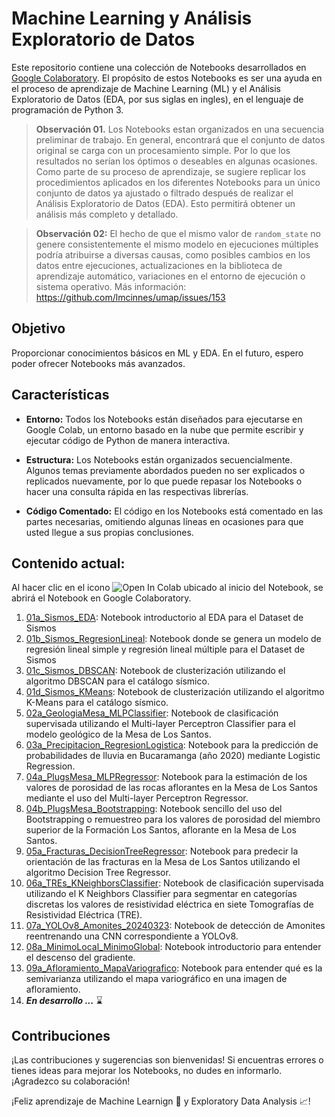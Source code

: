 #  Machine Learning y Análisis Exploratorio de Datos

Este repositorio contiene una colección de Notebooks desarrollados en [Google Colaboratory](https://colab.research.google.com). El propósito de estos Notebooks es ser una ayuda en el proceso de aprendizaje de Machine Learning (ML) y el Análisis Exploratorio de Datos (EDA, por sus siglas en ingles), en el lenguaje de programación de Python 3. 

>**Observación 01.** Los Notebooks estan organizados en una secuencia preliminar de trabajo. En general, encontrará que el conjunto de datos original se carga con un procesamiento simple. Por lo que los resultados no serían los óptimos o deseables en algunas ocasiones. Como parte de su proceso de aprendizaje, se sugiere replicar los procedimientos aplicados en los diferentes Notebooks para un único conjunto de datos ya ajustado o filtrado después de realizar el Análisis Exploratorio de Datos (EDA). Esto permitirá obtener un análisis más completo y detallado.

>**Observación 02:** El hecho de que el mismo valor de `random_state` no genere consistentemente el mismo modelo en ejecuciones múltiples podría atribuirse a diversas causas, como posibles cambios en los datos entre ejecuciones, actualizaciones en la biblioteca de aprendizaje automático, variaciones en el entorno de ejecución o sistema operativo. Más información: https://github.com/lmcinnes/umap/issues/153

## Objetivo

Proporcionar conocimientos básicos en ML y EDA. En el futuro, espero poder ofrecer Notebooks más avanzados.

## Características
- **Entorno:** Todos los Notebooks están diseñados para ejecutarse en Google Colab, un entorno basado en la nube que permite escribir y ejecutar código de Python de manera interactiva.

- **Estructura:** Los Notebooks están organizados secuencialmente. Algunos temas previamente abordados pueden no ser explicados o replicados nuevamente, por lo que puede repasar los Notebooks o hacer una consulta rápida en las respectivas librerías.

- **Código Comentado:** El código en los Notebooks está comentado en las partes necesarias, omitiendo algunas líneas en ocasiones para que usted llegue a sus propias conclusiones.


## Contenido actual:

Al hacer clic en el icono ![Open In Colab](https://colab.research.google.com/assets/colab-badge.svg) ubicado al inicio del Notebook, se abrirá el Notebook en Google Colaboratory.

1. [01a_Sismos_EDA](https://github.com/sergioGarcia91/ML_and_EDA/blob/161ec77e98c36a8c34eb48343e1cad2d82e683ed/01a_Sismos_EDA.ipynb): Notebook introductorio al EDA para el Dataset de Sismos
2. [01b_Sismos_RegresionLineal](https://github.com/sergioGarcia91/ML_and_EDA/blob/ef1458fdae610ac1961d61f5cd55f956ddfa2db1/01b_Sismos_RegresionLineal.ipynb): Notebook donde se genera un modelo de regresión lineal simple y regresión lineal múltiple para el Dataset de Sismos
3. [01c_Sismos_DBSCAN](https://github.com/sergioGarcia91/ML_and_EDA/blob/c0059ec22d87e4f2dbc2689eaeade5e7ebc520c9/01c_Sismos_DBSCAN.ipynb): Notebook de clusterización utilizando el algoritmo DBSCAN para el catálogo sísmico.
4. [01d_Sismos_KMeans](https://github.com/sergioGarcia91/ML_and_EDA/blob/c0059ec22d87e4f2dbc2689eaeade5e7ebc520c9/01d_Sismos_KMeans.ipynb): Notebook de clusterización utilizando el algoritmo K-Means para el catálogo sísmico.
5. [02a_GeologiaMesa_MLPClassifier](https://github.com/sergioGarcia91/ML_and_EDA/blob/39b1d5e8f4a7052caeadf86da1ab4fe5424d8279/02a_GeologiaMesa_MLPClassifier.ipynb): Notebook de clasificación supervisada utilizando el Multi-layer Perceptron Classifier para el modelo geológico de la Mesa de Los Santos.
6. [03a_Precipitacion_RegresionLogistica](https://github.com/sergioGarcia91/ML_and_EDA/blob/ce7698d0c39bacf6c74bd5b0291a963e552a3084/03a_Precipitacion_RegresionLogistica.ipynb): Notebook para la predicción de probabilidades de lluvia en Bucaramanga (año 2020) mediante Logistic Regression.
7. [04a_PlugsMesa_MLPRegressor](https://github.com/sergioGarcia91/ML_and_EDA/blob/ae548e4471d7f3bbf7bc6372bb3194108516b06d/04a_PlugsMesa_MLPRegressor.ipynb): Notebook para la estimación de los valores de porosidad de las rocas aflorantes en la Mesa de Los Santos mediante el uso del Multi-layer Perceptron Regressor.
8. [04b_PlugsMesa_Bootstrapping](https://github.com/sergioGarcia91/ML_and_EDA/blob/ef138d6f158cca57187d83a9fd540236928880c1/04b_PlugsMesa_Bootstrapping.ipynb): Notebook sencillo del uso del Bootstrapping o remuestreo para los valores de porosidad del miembro superior de la Formación Los Santos, aflorante en la Mesa de Los Santos.
9. [05a_Fracturas_DecisionTreeRegressor](https://github.com/sergioGarcia91/ML_and_EDA/blob/17122fbf6896a27db109916a4480ff7b3a83337c/05a_Fracturas_DecisionTreeRegressor.ipynb): Notebook para predecir la orientación de las fracturas en la Mesa de Los Santos utilizando el algoritmo Decision Tree Regressor.
10. [06a_TREs_KNeighborsClassifier](https://github.com/sergioGarcia91/ML_and_EDA/blob/7bc79c9fc8a45744e8fb4222e9e7d87f1d168f4d/06a_TREs_KNeighborsClassifier.ipynb): Notebook de clasificación supervisada utilizando el K Neighbors Classifier para segmentar en categorías discretas los valores de resistividad eléctrica en siete Tomografías de Resistividad Eléctrica (TRE).
11. [07a_YOLOv8_Amonites_20240323](https://github.com/sergioGarcia91/ML_and_EDA/blob/4081aacb63afe9fe88db9c1beeb047cb519f9813/07a_YOLOv8_Amonites_20240323.ipynb): Notebook de detección de Amonites reentrenando una CNN correspondiente a YOLOv8.
12. [08a_MinimoLocal_MinimoGlobal](https://github.com/sergioGarcia91/ML_and_EDA/blob/f9e4c22888d4fe3a0e7a2aaa58bc0ba2549ebffa/08a_MinimoLocal_MinimoGlobal.ipynb): Notebook introductorio para entender el descenso del gradiente.
13. [09a_Afloramiento_MapaVariografico](https://github.com/sergioGarcia91/ML_and_EDA/blob/4cd584a79e00b0972ecae793dc64fa1d79876d12/09a_Afloramiento_MapaVariografico.ipynb): Notebook para entender qué es la semivarianza utilizando el mapa variográfico en una imagen de afloramiento.
14. ***En desarrollo ...*** :hourglass:

## Contribuciones

¡Las contribuciones y sugerencias son bienvenidas! Si encuentras errores o tienes ideas para mejorar los Notebooks, no dudes en informarlo. ¡Agradezco su colaboración!

¡Feliz aprendizaje de Machine Learnign :robot: y Exploratory Data Analysis :chart_with_upwards_trend:!
